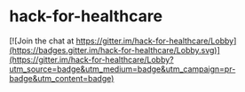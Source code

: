 # hack-for-healthcare

[![Join the chat at https://gitter.im/hack-for-healthcare/Lobby](https://badges.gitter.im/hack-for-healthcare/Lobby.svg)](https://gitter.im/hack-for-healthcare/Lobby?utm_source=badge&utm_medium=badge&utm_campaign=pr-badge&utm_content=badge)